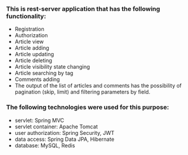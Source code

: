 ### This is rest-server application that has the following functionality:
+ Registration
+ Authorization
+ Article view
+ Article adding
+ Article updating
+ Article deleting
+ Article visibility state changing
+ Article searching by tag
+ Comments adding
+ The output of the list of articles and comments has the possibility of pagination (skip, limit) and filtering parameters by field.

### The following technologies were used for this purpose:
+ servlet: Spring MVC
+ servlet container: Apache Tomcat
+ user authorization: Spring Security, JWT
+ data access: Spring Data JPA, Hibernate
+ database: MySQL, Redis
